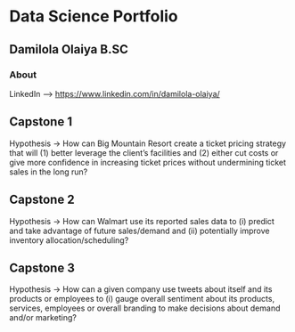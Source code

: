 # Data Science Portfolio
## Damilola Olaiya B.SC

### About
LinkedIn --> https://www.linkedin.com/in/damilola-olaiya/

## Capstone 1
Hypothesis → How can Big Mountain Resort create a ticket pricing strategy that will (1) better leverage the client’s facilities
and (2) either cut costs or give more confidence in increasing ticket prices without undermining ticket sales in the long run?

## Capstone 2
Hypothesis → How can Walmart use its reported sales data to (i) predict and take advantage of future
sales/demand and (ii) potentially improve inventory allocation/scheduling?

## Capstone 3
Hypothesis → How can a given company use tweets about itself and its products or employees to (i) gauge
overall sentiment about its products, services, employees or overall branding to make decisions about demand
and/or marketing?
